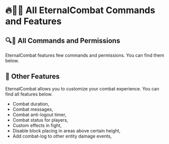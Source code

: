 <script setup>
    import PermissionsTable from '../components/eternalcombat/PermissionsTable.vue';
</script>

# 🔥🚀😎 All EternalCombat Commands and Features

## 🔍💬 All Commands and Permissions

EternalCombat features few commands and permissions. You can find them below.

<PermissionsTable/>

## 🫠 Other Features

EternalCombat allows you to customize your combat experience. You can find all features below.

- Combat duration,
- Combat messages,
- Combat anti-logout timer,
- Combat status for players,
- Custom effects in fight,
- Disable block placing in areas above certain height,
- Add combat-log to other entity damage events,
